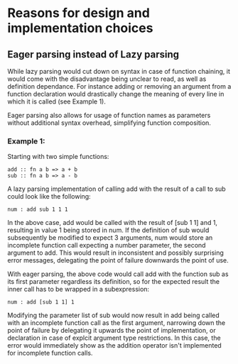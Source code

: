 # Reasons for design and implementation choices

## Eager parsing instead of Lazy parsing

While lazy parsing would cut down on syntax in case of function chaining, it would come with the disadvantage being unclear to read, as well as definition dependance. For instance adding or removing an argument from a function declaration would drastically change the meaning of every line in which it is called (see Example 1).

Eager parsing also allows for usage of function names as parameters without additional syntax overhead, simplifying function composition.

### Example 1:

Starting with two simple functions:

    add :: fn a b => a + b
    sub :: fn a b => a - b

A lazy parsing implementation of calling add with the result of a call to sub could look like the following:

    num : add sub 1 1 1

In the above case, add would be called with the result of [sub 1 1] and 1, resulting in value 1 being stored in num.
If the definition of sub would subsequently be modified to expect 3 arguments, num would store an incomplete function call expecting a number parameter, the second argument to add. This would result in inconsistent and possibly surprising error messages, delegating the point of failure downwards the point of use.

With eager parsing, the above code would call add with the function sub as its first parameter regardless its definition, so for the expected result the inner call has to be wrapped in a subexpression:

    num : add [sub 1 1] 1

Modifying the parameter list of sub would now result in add being called with an incomplete function call as the first argument, narrowing down the point of failure by delegating it upwards the point of implementation, or declaration in case of explcit argument type restrictions. In this case, the error would immediately show as the addition operator isn't implemented for incomplete function calls.
